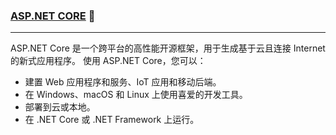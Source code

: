 ### [ASP.NET CORE](#top) <b id="top"></b>  :maple_leaf:

----
ASP.NET Core 是一个跨平台的高性能开源框架，用于生成基于云且连接 Internet 的新式应用程序。 使用 ASP.NET Core，您可以：
* 建置 Web 应用程序和服务、IoT 应用和移动后端。
* 在 Windows、macOS 和 Linux 上使用喜爱的开发工具。
* 部署到云或本地。
* 在 .NET Core 或 .NET Framework 上运行。
